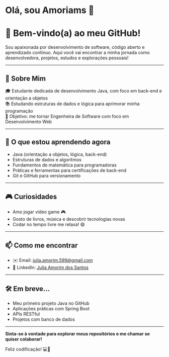 
# Olá, sou Amoriams 👋

# 👋 Bem-vindo(a) ao meu GitHub!

Sou apaixonada por desenvolvimento de software, código aberto e aprendizado contínuo. Aqui você vai encontrar a minha jornada como desenvolvedora, projetos, estudos e explorações pessoais!

---

## 🚀 Sobre Mim

🎓 Estudante dedicada de desenvolvimento Java, com foco em back-end e orientação a objetos  
📚 Estudando estruturas de dados e lógica para aprimorar minha programação  
🎯 Objetivo: me tornar Engenheira de Software com foco em Desenvolvimento Web

---

## 📌 O que estou aprendendo agora

- Java (orientação a objetos, lógica, back-end)
- Estruturas de dados e algoritmos
- Fundamentos de matemática para programadoras
- Práticas e ferramentas para certificações de back-end
- Git e GitHub para versionamento

---

## 🎮 Curiosidades

- Amo jogar vídeo game 🎮  
- Gosto de livros, música e descobrir tecnologias novas  
- Codar no tempo livre me relaxa! 😄

---

## 📫 Como me encontrar

- ✉️ Email: julia.amorim.599@gmail.com  
- 🔗 LinkedIn: [Julia Amorim dos Santos](https://www.linkedin.com/in/julia-amorim-dos-santos)

---

## 🛠️ Em breve...

- Meu primeiro projeto Java no GitHub
- Aplicações práticas com Spring Boot
- APIs RESTful
- Projetos com banco de dados

---

**Sinta-se à vontade para explorar meus repositórios e me chamar se quiser colaborar!**

Feliz codificação! 💻🚀
